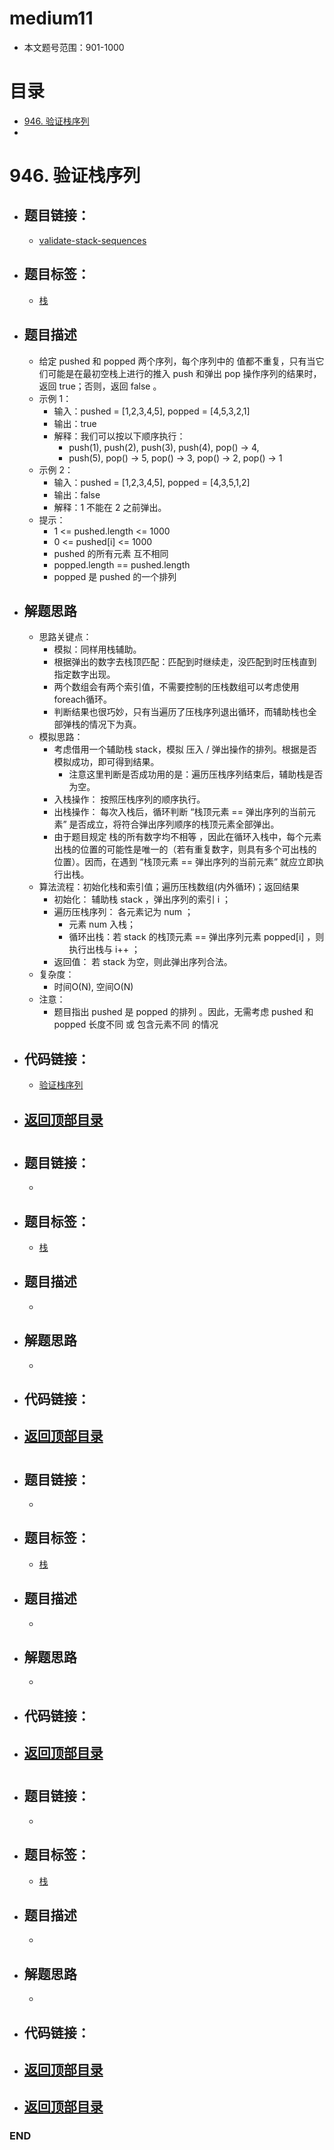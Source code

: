 # medium11
- 本文题号范围：901-1000


# 目录
<!-- GFM-TOC -->
* [946. 验证栈序列](#946-验证栈序列)
* [](#)
<!-- GFM-TOC -->



# 946. 验证栈序列
- ## 题目链接：
  - [validate-stack-sequences](https://leetcode.cn/problems/validate-stack-sequences/)

- ## 题目标签：
  - [栈](https://github.com/anliux/PracticePool/blob/master/LeetCode/docs/Stack.md)
  
- ## 题目描述
  - 给定 pushed 和 popped 两个序列，每个序列中的 值都不重复，只有当它们可能是在最初空栈上进行的推入 push 和弹出 pop 操作序列的结果时，返回 true；否则，返回 false 。
  - 示例 1：
    - 输入：pushed = [1,2,3,4,5], popped = [4,5,3,2,1]
    - 输出：true
    - 解释：我们可以按以下顺序执行：
      - push(1), push(2), push(3), push(4), pop() -> 4,
      - push(5), pop() -> 5, pop() -> 3, pop() -> 2, pop() -> 1
  - 示例 2：
    - 输入：pushed = [1,2,3,4,5], popped = [4,3,5,1,2]
    - 输出：false
    - 解释：1 不能在 2 之前弹出。
  - 提示：
    - 1 <= pushed.length <= 1000
    - 0 <= pushed[i] <= 1000
    - pushed 的所有元素 互不相同
    - popped.length == pushed.length
    - popped 是 pushed 的一个排列

- ## 解题思路
  - 思路关键点：
    - 模拟：同样用栈辅助。
    - 根据弹出的数字去栈顶匹配：匹配到时继续走，没匹配到时压栈直到指定数字出现。 
    - 两个数组会有两个索引值，不需要控制的压栈数组可以考虑使用foreach循环。
    - 判断结果也很巧妙，只有当遍历了压栈序列退出循环，而辅助栈也全部弹栈的情况下为真。
  - 模拟思路：
    - 考虑借用一个辅助栈 stack，模拟 压入 / 弹出操作的排列。根据是否模拟成功，即可得到结果。
      - 注意这里判断是否成功用的是：遍历压栈序列结束后，辅助栈是否为空。 
    - 入栈操作： 按照压栈序列的顺序执行。
    - 出栈操作： 每次入栈后，循环判断 “栈顶元素 == 弹出序列的当前元素” 是否成立，将符合弹出序列顺序的栈顶元素全部弹出。
    - 由于题目规定 栈的所有数字均不相等 ，因此在循环入栈中，每个元素出栈的位置的可能性是唯一的（若有重复数字，则具有多个可出栈的位置）。因而，在遇到 “栈顶元素 == 弹出序列的当前元素” 就应立即执行出栈。
  - 算法流程：初始化栈和索引值；遍历压栈数组(内外循环)；返回结果
    - 初始化： 辅助栈 stack ，弹出序列的索引 i ；
    - 遍历压栈序列： 各元素记为 num ；
      - 元素 num 入栈；
      - 循环出栈：若 stack 的栈顶元素 == 弹出序列元素 popped[i] ，则执行出栈与 i++ ；
    - 返回值： 若 stack 为空，则此弹出序列合法。
  - 复杂度：
    - 时间O(N), 空间O(N)
  - 注意：
    - 题目指出 pushed 是 popped 的排列 。因此，无需考虑 pushed 和 popped 长度不同 或 包含元素不同 的情况 
    
- ## 代码链接：
  - [验证栈序列](https://github.com/anliux/PracticePool/blob/master/LeetCode/src/0946-validate-stack-sequences.java)

<!-- GFM-TOC -->
* ## [返回顶部目录](#目录)
<!-- GFM-TOC -->




# 
- ## 题目链接：
  - []()

- ## 题目标签：
  - [栈](https://github.com/anliux/PracticePool/blob/master/LeetCode/docs/Linked%20List.md)
  
- ## 题目描述
  - 

- ## 解题思路
  - 
    
- ## 代码链接：

<!-- GFM-TOC -->
* ## [返回顶部目录](#目录)
<!-- GFM-TOC -->




# 
- ## 题目链接：
  - []()

- ## 题目标签：
  - [栈](https://github.com/anliux/PracticePool/blob/master/LeetCode/docs/Linked%20List.md)
  
- ## 题目描述
  - 

- ## 解题思路
  - 
    
- ## 代码链接：

<!-- GFM-TOC -->
* ## [返回顶部目录](#目录)
<!-- GFM-TOC -->








# 
- ## 题目链接：
  - []()

- ## 题目标签：
  - [栈](https://github.com/anliux/PracticePool/blob/master/LeetCode/docs/Linked%20List.md)
  
- ## 题目描述
  - 

- ## 解题思路
  - 
    
- ## 代码链接：

<!-- GFM-TOC -->
* ## [返回顶部目录](#目录)
<!-- GFM-TOC -->







<!-- GFM-TOC -->
* ## [返回顶部目录](#目录)
<!-- GFM-TOC -->



### END
